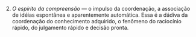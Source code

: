 ﻿2. <em>O espírito da compreensão —</em> o impulso da coordenação, a associação de idéias espontânea e aparentemente automática. Essa é a dádiva da coordenação do conhecimento adquirido, o fenômeno do raciocínio rápido, do julgamento rápido e decisão pronta.